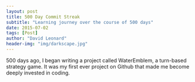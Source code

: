 ```yaml
---
layout: post
title: 500 Day Commit Streak
subtitle: "Learning journey over the course of 500 days"
date: 2015-07-02
tags: [Post]
author: "David Leonard"
header-img: "img/darkscape.jpg"
---
```


500 days ago, I began writing a project called WaterEmblem, a turn-based strategy game. It was my first ever project on Github that made me become deeply invested in coding. 